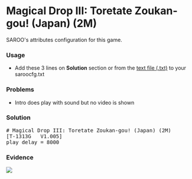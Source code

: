 # Magical Drop III: Toretate Zoukan-gou! (Japan) (2M)

SAROO's attributes configuration for this game.

### Usage

- Add these 3 lines on **Solution** section or from the [text file (.txt)](./config.txt) to your saroocfg.txt

### Problems

- Intro does play with sound but no video is shown

### Solution

<pre># Magical Drop III: Toretate Zoukan-gou! (Japan) (2M)
[T-1313G   V1.005]
play_delay = 8000</pre>

### Evidence

[![](https://img.youtube.com/vi/oql2upiWRq8/0.jpg)](https://youtu.be/oql2upiWRq8)
